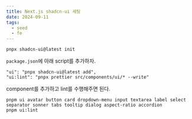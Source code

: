 ```yaml
---
title: Next.js shadcn-ui 세팅
date: 2024-09-11
tags:
  - seed
  - fe
---
```


```shell
pnpx shadcn-ui@latest init
```

`package.json`에 아래 script를 추가하자.
```
"ui": "pnpx shadcn-ui@latest add",
"ui:lint": "pnpx prettier src/components/ui/* --write"
```

component를 추가하고 lint를 수행해주면 된다.
```shell
pnpm ui avatar button card dropdown-menu input textarea label select separator sonner tabs tooltip dialog aspect-ratio accordion
pnpm ui:lint
```
